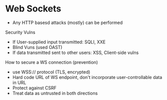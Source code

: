 # Web Sockets
* Any HTTP basesd attacks (mostly) can be performed

Security Vulns
* If User-supplied input transmitted: SQLI, XXE
* Blind Vuns (used OAST)
* If data transmitted sent to other users: XSS, Client-side vulns

How to secure a WS connection (prevention)
* use WSS:// protocol (TLS, encrypted)
* Hard code URL of WS endpoint, don't incorporate user-controllable data in URL
* Protect against CSRF
* Treat data as untrusted in both directions

